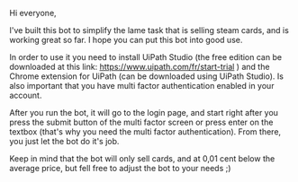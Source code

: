 Hi everyone,

I've built this bot to simplify the lame task that is selling steam cards, and is working great so far. I hope you can put this bot into 
good use.

In order to use it you need to install UiPath Studio (the free edition can be downloaded at this link: 
https://www.uipath.com/fr/start-trial ) and the Chrome extension for UiPath (can be downloaded using UiPath Studio). Is also important
that you have multi factor authentication enabled in your account.

After you run the bot, it will go to the login page, and start right after you press the submit button of the multi factor screen or press
enter on the textbox (that's why you need the multi factor authentication). From there, you just let the bot do it's job.

Keep in mind that the bot will only sell cards, and at 0,01 cent below the average price, but fell free to adjust the bot to your needs ;)
